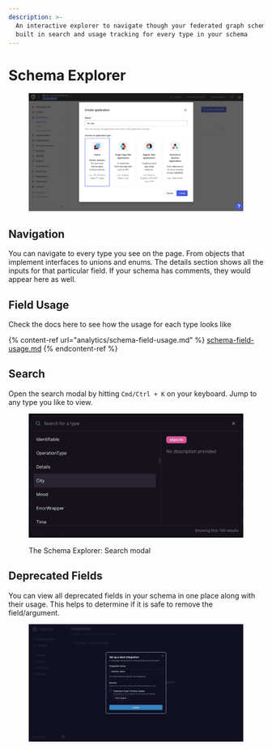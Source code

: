 ```yaml
---
description: >-
  An interactive explorer to navigate though your federated graph schema. It has
  built in search and usage tracking for every type in your schema
---
```


# Schema Explorer

<figure><img src="../.gitbook/assets/image (97).png" alt=""><figcaption></figcaption></figure>

## Navigation

You can navigate to every type you see on the page. From objects that implement interfaces to unions and enums. The details section shows all the inputs for that particular field. If your schema has comments, they would appear here as well.

## Field Usage

Check the docs here to see how the usage for each type looks like

{% content-ref url="analytics/schema-field-usage.md" %}
[schema-field-usage.md](analytics/schema-field-usage.md)
{% endcontent-ref %}

## Search

Open the search modal by hitting `Cmd/Ctrl + K` on your keyboard. Jump to any type you like to view.

<figure><img src="../.gitbook/assets/Screenshot 2024-08-20 at 13.52.53.png" alt="A screenshot displaying the Schema Explorer: Search modal"><figcaption><p>The Schema Explorer: Search modal</p></figcaption></figure>

## Deprecated Fields

You can view all deprecated fields in your schema in one place along with their usage. This helps to determine if it is safe to remove the field/argument.

<figure><img src="../.gitbook/assets/image (93).png" alt=""><figcaption></figcaption></figure>
